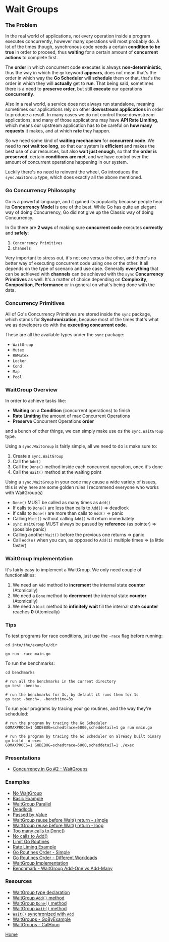 # Wait Groups

### The Problem

In the real world of applications, not every operation inside a program executes concurrently,
however many operations will most probably do. A lot of the times though, synchronous code
needs a certain **condition to be true** in order to proceed, thus **waiting** for a certain amount
of **concurrent actions** to complete first.

The **order** in which concurrent code executes is always **non-deterministic**, thus the way in which
the `go` keyword **appears**, does not mean that's the order in which way the **Go Scheduler** will
**schedule** them or that, that's the order in which they will **actually** get to **run**.
That being said, sometimes there is a need to **preserve order**, but still **execute** our
operations **concurrently**.

Also in a real world, a service does not always run standalone, meaning sometimes our applications
rely on other **downstream applications** in order to produce a result. In many cases we do not control
those downstream applications, and many of those applications may have **API Rate Limiting**, which means
our upstream application has to be careful on **how many requests** it makes, and at which **rate** they happen.

So we need some kind of **waiting mechanism** for **concurrent code**. We need to **not wait too long**,
so that our system is **efficient** and makes the best use of our resources, but also **wait just enough**,
so that the **order is preserved**, certain **conditions are met**, and we have control over
the amount of concurrent operations happening in our system.

Luckily there's no need to reinvent the wheel, Go introduces the `sync.WaitGroup` type,
which does exactly all the above mentioned.

### Go Concurrency Philosophy

Go is a powerful language, and it gained its popularity because people hear
its **Concurrency Model** is one of the best. While Go has quite an elegant way
of doing Concurrency, Go did not give up the Classic way of doing Concurrency.

In Go there are **2 ways** of making sure **concurrent code** executes **correctly** and **safely**:

1. `Concurrency Primitives`
2. `Channels`

Very important to stress out, it's not one versus the other, and there's no better
way of executing concurrent code using one or the other. It all depends on the
type of scenario and use case. Generally **everything** that can be achieved with **channels**
can be achieved with the `sync` **Concurrency Primitives** as well. It's a matter of choice depending on
**Complexity**, **Composition**, **Performance** or in general on what's being done with the data.

### Concurrency Primitives

All of Go's Concurrency Primitives are stored inside the `sync` package, which stands for
**Synchronization**, because most of the times that's what we as developers do with the
**executing concurrent code**.

These are all the available types under the `sync` package:

- `WaitGroup`
- `Mutex`
- `RWMutex`
- `Locker`
- `Cond`
- `Map`
- `Pool`

### WaitGroup Overview

In order to achieve tasks like:

- **Waiting** on a **Condition** (concurrent operations) to finish
- **Rate Limiting** the amount of max Concurrent Operations
- **Preserve** Concurrent Operations **order**

and a bunch of other things, we can simply make use os the `sync.WaitGroup` type.

Using a `sync.WaitGroup` is fairly simple, all we need to do is make sure to:

1. Create a `sync.WaitGroup`
2. Call the `Add()`
3. Call the `Done()` method inside each concurrent operation, once it's done
4. Call the `Wait()` method at the waiting point

Using a `sync.WaitGroup` in your code may cause a wide variety of issues,
this is why here are some golden rules I recommend everyone who works with WaitGroup(s)

- `Done()` MUST be called as many times as `Add()`
- If calls to `Done()` are less than calls to `Add()` => deadlock
- If calls to `Done()` are more than calls to `Add()` => panic
- Calling `Wait()` without calling `Add()` will return immediately
- `sync.WaitGroup` MUST always be passed by **reference** (as pointer) => (possible panic)
- Calling another `Wait()` before the previous one returns => panic
- Call `Add(n)` when you can, as opposed to `Add(1)` multiple times => (a little faster)

### WaitGroup Implementation

It's fairly easy to implement a WaitGroup. We only need couple of functionalities:

1. We need an `Add` method to **increment** the internal state **counter** (Atomically)
2. We need a `Done` method to **decrement** the internal state **counter** (Atomically)
3. We need a `Wait` method to **infinitely wait** till the internal state **counter** reaches **0** (Atomically)

### Tips

To test programs for race conditions, just use the `-race` flag
before running:

```shell script
cd into/the/example/dir

go run -race main.go
```

To run the benchmarks:

```shell script
cd benchmarks

# run all the benchmarks in the current directory
go test -bench=.

# run the benchmarks for 3s, by default it runs them for 1s
go test -bench=. -benchtime=3s
```

To run your programs by tracing your go routines, and the way they're scheduled:

```shell script
# run the program by tracing the Go Scheduler
GOMAXPROCS=1 GODEBUG=schedtrace=5000,scheddetail=1 go run main.go

# run the program by tracing the Go Scheduler on already built binary
go build -o exec
GOMAXPROCS=1 GODEBUG=schedtrace=5000,scheddetail=1 ./exec
```

### Presentations

- [Concurrency in Go #2 - WaitGroups](https://github.com/golang-basics/concurrency/raw/master/presentations/2_waitgroups)

### Examples

- [No WaitGroup](https://github.com/golang-basics/concurrency/blob/master/waitgroups/without-waitgroup/main.go)
- [Basic Example](https://github.com/golang-basics/concurrency/blob/master/waitgroups/basic/main.go)
- [WaitGroup Parallel](https://github.com/golang-basics/concurrency/blob/master/waitgroups/with-waitgroup/main.go)
- [Deadlock](https://github.com/golang-basics/concurrency/blob/master/waitgroups/deadlock/main.go)
- [Passed by Value](https://github.com/golang-basics/concurrency/blob/master/waitgroups/passed-by-value/main.go)
- [WaitGroup reuse before Wait() return - simple](https://github.com/golang-basics/concurrency/blob/master/waitgroups/wg-reuse/simple/main.go)
- [WaitGroup reuse before Wait() return - loop](https://github.com/golang-basics/concurrency/blob/master/waitgroups/wg-reuse/loop/main.go)
- [Too many calls to Done()](https://github.com/golang-basics/concurrency/blob/master/waitgroups/done-too-many-times/main.go)
- [No calls to Add()](https://github.com/golang-basics/concurrency/blob/master/waitgroups/no-add/main.go)
- [Limit Go Routines](https://github.com/golang-basics/concurrency/blob/master/waitgroups/limit-goroutines/main.go)
- [Rate Liming Example](https://github.com/golang-basics/concurrency/blob/master/waitgroups/rate-limiting/main.go)
- [Go Routines Order - Simple](https://github.com/golang-basics/concurrency/blob/master/waitgroups/goroutines-order/simple/main.go)
- [Go Routines Order - Different Workloads](https://github.com/golang-basics/concurrency/blob/master/waitgroups/goroutines-order/different-workloads/main.go)
- [WaitGroup Implementation](https://github.com/golang-basics/concurrency/blob/master/waitgroups/waitgroup-implementation/main.go)
- [Benchmark - WaitGroup Add-One vs Add-Many](https://github.com/golang-basics/concurrency/blob/master/waitgroups/benchmarks/add1_vs_addmany_test.go)

### Resources

- [WaitGroup type declaration](https://github.com/golang/go/blob/master/src/sync/waitgroup.go#L20)
- [WaitGroup `Add()` method](https://github.com/golang/go/blob/master/src/sync/waitgroup.go#L53)
- [WaitGroup `Done()` method](https://github.com/golang/go/blob/master/src/sync/waitgroup.go#L98)
- [WaitGroup `Wait()` method](https://github.com/golang/go/blob/master/src/sync/waitgroup.go#L103)
- [`Wait()` synchronized with `Add`](https://github.com/golang/go/blob/master/src/sync/waitgroup.go#L124)
- [WaitGroups - GoByExample](https://gobyexample.com/waitgroups)
- [WaitGroups - CalHoun](https://www.calhoun.io/concurrency-patterns-in-go-sync-waitgroup/)

[Home](https://github.com/golang-basics/concurrency)
